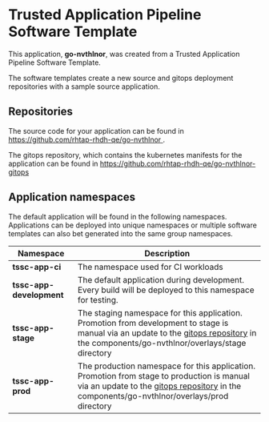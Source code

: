 # Trusted Application Pipeline Software Template

This application, **go-nvthlnor**, was created from a Trusted Application Pipeline Software Template.

The software templates create a new source and gitops deployment repositories with a sample source application. 

## Repositories

The source code for your application can be found in [https://github.com/rhtap-rhdh-qe/go-nvthlnor ](https://github.com/rhtap-rhdh-qe/go-nvthlnor ).
 
The gitops repository, which contains the kubernetes manifests for the application can be found in 
[https://github.com/rhtap-rhdh-qe/go-nvthlnor-gitops ](https://github.com/rhtap-rhdh-qe/go-nvthlnor-gitops ) 

## Application namespaces 

The default application will be found in the following namespaces. Applications can be deployed into unique namespaces or multiple software templates can also bet generated into the same group namespaces.  

|  Namespace   |  Description   |  
| -------- | -------- |
| **tssc-app-ci** | The namespace used for CI workloads |
| **tssc-app-development** | The default application during development. Every build will be deployed to this namespace for testing. |
| **tssc-app-stage** | The staging namespace for this application. Promotion from development to stage is manual via an update to the [gitops repository](https://github.com/rhtap-rhdh-qe/go-nvthlnor-gitops ) in the components/go-nvthlnor/overlays/stage directory |
| **tssc-app-prod** | The production namespace for this application. Promotion from stage to production is manual via an update to the [gitops repository](https://github.com/rhtap-rhdh-qe/go-nvthlnor-gitops ) in the components/go-nvthlnor/overlays/prod directory |